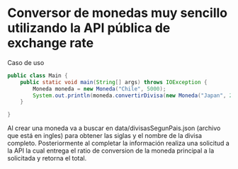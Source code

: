 # Conversor de monedas muy sencillo utilizando la API pública de exchange rate

Caso de uso
```java
public class Main {
    public static void main(String[] args) throws IOException {
        Moneda moneda = new Moneda("Chile", 5000);
        System.out.println(moneda.convertirDivisa(new Moneda("Japan", 20)));
    }

}
```
Al crear una moneda va a buscar en data/divisasSegunPais.json (archivo que está en ingles) para obtener las siglas y el nombre de la divisa completo.
Posteriormente al completar la información realiza una solicitud a la API la cual entrega el ratio de conversion de la moneda principal a la solicitada y retorna el total.


